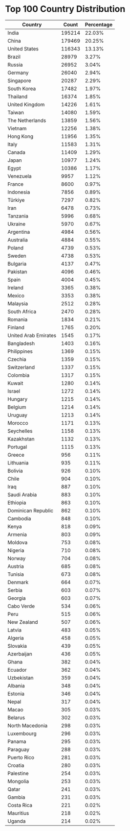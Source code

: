 # Top 100 Country Distribution
| Country | Count | Percentage |
|----|----|----|
| India | 195214 | 22.03% |
| China | 179469 | 20.25% |
| United States | 116343 | 13.13% |
| Brazil | 28979 | 3.27% |
| Russia | 26952 | 3.04% |
| Germany | 26040 | 2.94% |
| Singapore | 20287 | 2.29% |
| South Korea | 17482 | 1.97% |
| Thailand | 16374 | 1.85% |
| United Kingdom | 14226 | 1.61% |
| Taiwan | 14080 | 1.59% |
| The Netherlands | 13859 | 1.56% |
| Vietnam | 12256 | 1.38% |
| Hong Kong | 11956 | 1.35% |
| Italy | 11583 | 1.31% |
| Canada | 11409 | 1.29% |
| Japan | 10977 | 1.24% |
| Egypt | 10386 | 1.17% |
| Venezuela | 9957 | 1.12% |
| France | 8600 | 0.97% |
| Indonesia | 7856 | 0.89% |
| Türkiye | 7297 | 0.82% |
| Iran | 6478 | 0.73% |
| Tanzania | 5996 | 0.68% |
| Ukraine | 5970 | 0.67% |
| Argentina | 4984 | 0.56% |
| Australia | 4884 | 0.55% |
| Poland | 4739 | 0.53% |
| Sweden | 4738 | 0.53% |
| Bulgaria | 4137 | 0.47% |
| Pakistan | 4096 | 0.46% |
| Spain | 4004 | 0.45% |
| Ireland | 3365 | 0.38% |
| Mexico | 3353 | 0.38% |
| Malaysia | 2512 | 0.28% |
| South Africa | 2470 | 0.28% |
| Romania | 1834 | 0.21% |
| Finland | 1765 | 0.20% |
| United Arab Emirates | 1545 | 0.17% |
| Bangladesh | 1403 | 0.16% |
| Philippines | 1369 | 0.15% |
| Czechia | 1359 | 0.15% |
| Switzerland | 1337 | 0.15% |
| Colombia | 1317 | 0.15% |
| Kuwait | 1280 | 0.14% |
| Israel | 1272 | 0.14% |
| Hungary | 1215 | 0.14% |
| Belgium | 1214 | 0.14% |
| Uruguay | 1213 | 0.14% |
| Morocco | 1171 | 0.13% |
| Seychelles | 1158 | 0.13% |
| Kazakhstan | 1132 | 0.13% |
| Portugal | 1115 | 0.13% |
| Greece | 956 | 0.11% |
| Lithuania | 935 | 0.11% |
| Bolivia | 926 | 0.10% |
| Chile | 904 | 0.10% |
| Iraq | 887 | 0.10% |
| Saudi Arabia | 883 | 0.10% |
| Ethiopia | 863 | 0.10% |
| Dominican Republic | 862 | 0.10% |
| Cambodia | 848 | 0.10% |
| Kenya | 818 | 0.09% |
| Armenia | 803 | 0.09% |
| Moldova | 753 | 0.08% |
| Nigeria | 710 | 0.08% |
| Norway | 704 | 0.08% |
| Austria | 685 | 0.08% |
| Tunisia | 673 | 0.08% |
| Denmark | 664 | 0.07% |
| Serbia | 603 | 0.07% |
| Georgia | 603 | 0.07% |
| Cabo Verde | 534 | 0.06% |
| Peru | 515 | 0.06% |
| New Zealand | 507 | 0.06% |
| Latvia | 483 | 0.05% |
| Algeria | 458 | 0.05% |
| Slovakia | 439 | 0.05% |
| Azerbaijan | 436 | 0.05% |
| Ghana | 382 | 0.04% |
| Ecuador | 362 | 0.04% |
| Uzbekistan | 359 | 0.04% |
| Albania | 348 | 0.04% |
| Estonia | 346 | 0.04% |
| Nepal | 317 | 0.04% |
| Macao | 305 | 0.03% |
| Belarus | 302 | 0.03% |
| North Macedonia | 298 | 0.03% |
| Luxembourg | 296 | 0.03% |
| Panama | 295 | 0.03% |
| Paraguay | 288 | 0.03% |
| Puerto Rico | 281 | 0.03% |
| Croatia | 280 | 0.03% |
| Palestine | 254 | 0.03% |
| Mongolia | 253 | 0.03% |
| Qatar | 241 | 0.03% |
| Gambia | 231 | 0.03% |
| Costa Rica | 221 | 0.02% |
| Mauritius | 218 | 0.02% |
| Uganda | 214 | 0.02% |
